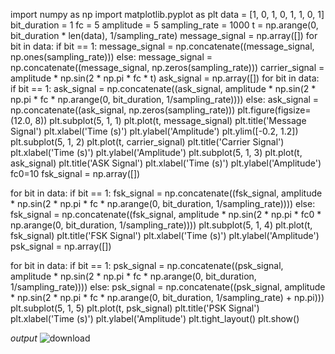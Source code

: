 import numpy as np
import matplotlib.pyplot as plt
data = [1, 0, 1, 0, 1, 1, 0, 1] 
bit_duration = 1 
fc = 5 
amplitude = 5 
sampling_rate = 1000
t = np.arange(0, bit_duration * len(data), 1/sampling_rate)
message_signal = np.array([])
for bit in data:
    if bit == 1:
        message_signal = np.concatenate((message_signal, np.ones(sampling_rate)))
    else:
        message_signal = np.concatenate((message_signal, np.zeros(sampling_rate)))
carrier_signal = amplitude * np.sin(2 * np.pi * fc * t)
ask_signal = np.array([])
for bit in data:
    if bit == 1:
        ask_signal = np.concatenate((ask_signal, amplitude * np.sin(2 * np.pi * fc * np.arange(0, bit_duration, 1/sampling_rate))))
    else:
        ask_signal = np.concatenate((ask_signal, np.zeros(sampling_rate)))
plt.figure(figsize=(12.0, 8))
plt.subplot(5, 1, 1)
plt.plot(t, message_signal)
plt.title('Message Signal')
plt.xlabel('Time (s)')
plt.ylabel('Amplitude')
plt.ylim([-0.2, 1.2])
plt.subplot(5, 1, 2)
plt.plot(t, carrier_signal)
plt.title('Carrier Signal')
plt.xlabel('Time (s)')
plt.ylabel('Amplitude')
plt.subplot(5, 1, 3)
plt.plot(t, ask_signal)
plt.title('ASK Signal')
plt.xlabel('Time (s)')
plt.ylabel('Amplitude')
fc0=10
fsk_signal = np.array([])

for bit in data:
    if bit == 1:
        fsk_signal = np.concatenate((fsk_signal, amplitude * np.sin(2 * np.pi * fc * np.arange(0, bit_duration, 1/sampling_rate))))
    else:
        fsk_signal = np.concatenate((fsk_signal, amplitude * np.sin(2 * np.pi * fc0 * np.arange(0, bit_duration, 1/sampling_rate))))
plt.subplot(5, 1, 4)
plt.plot(t, fsk_signal)
plt.title('FSK Signal')
plt.xlabel('Time (s)')
plt.ylabel('Amplitude')
psk_signal = np.array([])

for bit in data:
    if bit == 1:
        psk_signal = np.concatenate((psk_signal, amplitude * np.sin(2 * np.pi * fc * np.arange(0, bit_duration, 1/sampling_rate))))
    else:
        psk_signal = np.concatenate((psk_signal, amplitude * np.sin(2 * np.pi * fc * np.arange(0, bit_duration, 1/sampling_rate) + np.pi)))
plt.subplot(5, 1, 5)
plt.plot(t, psk_signal)
plt.title('PSK Signal')
plt.xlabel('Time (s)')
plt.ylabel('Amplitude')
plt.tight_layout()
plt.show()

*output*
![download](https://github.com/user-attachments/assets/e5f5c790-e594-44fc-8c3a-56c1c0d9a9ec)

